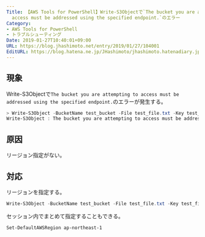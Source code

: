 ```yaml
---
Title: 【AWS Tools for PowerShell】Write-S3Objectで`The bucket you are attempting to
  access must be addressed using the specified endpoint.`のエラー
Category:
- AWS Tools for PowerShell
- トラブルシューティング
Date: 2019-01-27T10:40:01+09:00
URL: https://blog.jhashimoto.net/entry/2019/01/27/104001
EditURL: https://blog.hatena.ne.jp/JHashimoto/jhashimoto.hatenadiary.jp/atom/entry/98012380841254439
---
```


## 現象

Write-S3Objectで`The bucket you are attempting to access must be addressed using the specified endpoint.`のエラーが発生する。

```ps1
> Write-S3Object -BucketName test_bucket -File test_file.txt -Key test_file.txt -ProfileName profile
Write-S3Object : The bucket you are attempting to access must be addressed using the specified endpoint. Please send all future requests to this endpoint.
```

<!-- more -->

## 原因

リージョン指定がない。


## 対応

リージョンを指定する。

```ps1
Write-S3Object -BucketName test_bucket -File test_file.txt -Key test_file.txt -ProfileName profile -Region ap-northeast-1
```

セッション内でまとめて指定することもできる。

```ps1
Set-DefaultAWSRegion ap-northeast-1
```
